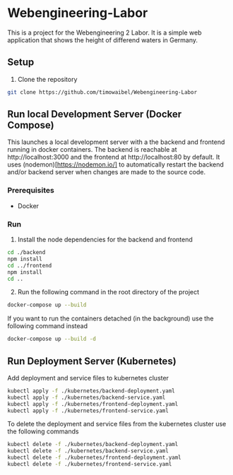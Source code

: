 # Webengineering-Labor

This is a project for the Webengineering 2 Labor. It is a simple web application that shows the height of differend waters in Germany.

## Setup

1. Clone the repository

```bash	
git clone https://github.com/timowaibel/Webengineering-Labor
```

## Run local Development Server (Docker Compose)

This launches a local development server with a the backend and frontend running in docker containers. The backend is reachable at http://localhost:3000 and the frontend at http://localhost:80 by default. It uses (nodemon)[https://nodemon.io/] to automatically restart the backend and/or backend server when changes are made to the source code.

### Prerequisites

- Docker

### Run

1. Install the node dependencies for the backend and frontend

```bash
cd ./backend
npm install
cd ../frontend
npm install
cd ..
```

2. Run the following command in the root directory of the project

```bash
docker-compose up --build 
```

If you want to run the containers detached (in the background) use the following command instead

```bash
docker-compose up --build -d
```

## Run Deployment Server (Kubernetes)

Add deployment and service files to kubernetes cluster

```bash
kubectl apply -f ./kubernetes/backend-deployment.yaml
kubectl apply -f ./kubernetes/backend-service.yaml
kubectl apply -f ./kubernetes/frontend-deployment.yaml
kubectl apply -f ./kubernetes/frontend-service.yaml
```

To delete the deployment and service files from the kubernetes cluster use the following commands

```bash
kubectl delete -f ./kubernetes/backend-deployment.yaml
kubectl delete -f ./kubernetes/backend-service.yaml
kubectl delete -f ./kubernetes/frontend-deployment.yaml
kubectl delete -f ./kubernetes/frontend-service.yaml
```
